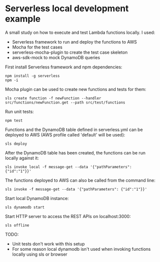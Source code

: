 # Serverless local development example

A small study on how to execute and test Lambda functions locally. I used:
* Serverless framework to run and deploy the functions to AWS
* Mocha for the test cases
* serverless-mocha-plugin to create the test case skeleton
* aws-sdk-mock to mock DynamoDB queries

First install Serverless framework and npm dependencies:
```
npm install -g serverless
npm -i
```

Mocha plugin can be used to create new functions and tests for them:
```
sls create function -f newFunction --handler src/functions/newFunction.get --path src/test/functions
```

Run unit tests:
```
npm test
```

Functions and the DynamoDB table defined in serverless.yml can be deployed to AWS (AWS profile called 'default' will be used):
```
sls deploy
```

After the DynamoDB table has been created, the functions can be run locally against it:
```
sls invoke local -f message-get --data '{"pathParameters": {"id":"1"}}'
```

The functions deployed to AWS can also be called from the command line:
```
sls invoke -f message-get --data '{"pathParameters": {"id":"1"}}'
```

Start local DynamoDB instance:
```
sls dynamodb start
```

Start HTTP server to access the REST APIs on localhost:3000:
```
sls offline
```
TODO:
- Unit tests don't work with this setup
- For some reason local dynamodb isn't used when invoking functions locally using sls or browser
